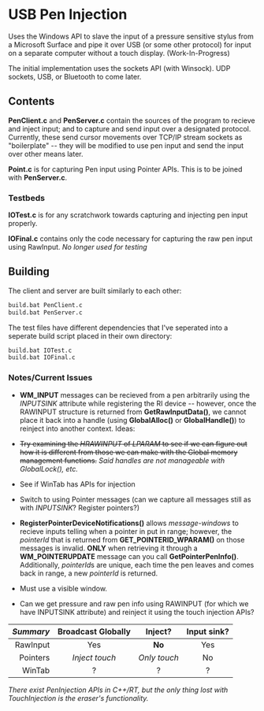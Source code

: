 # USB Pen Injection

Uses the Windows API to slave the input of a pressure sensitive stylus from a Microsoft Surface and pipe it
over USB (or some other protocol) for input on a separate computer without a touch display. (Work-In-Progress)

The initial implementation uses the sockets API (with Winsock). UDP sockets, USB, or Bluetooth to come later.

## Contents

**PenClient.c** and **PenServer.c** contain the sources of the program to recieve and inject input; and to capture and send input over a designated protocol. Currently, these send cursor movements over TCP/IP stream sockets as "boilerplate" -- they will be modified to use pen input and send the input over other means later.

**Point.c** is for capturing Pen input using Pointer APIs. This is to be joined with **PenServer.c**.

### Testbeds

**IOTest.c** is for any scratchwork towards capturing and injecting pen input properly.

**IOFinal.c** contains only the code necessary for capturing the raw pen input using RawInput. *No longer used for testing*


## Building

The client and server are built similarly to each other:

```bash
build.bat PenClient.c
build.bat PenServer.c
```

The test files have different dependencies that I've seperated into a seperate build script placed in their own directory:

```bash
build.bat IOTest.c
build.bat IOFinal.c
```

### Notes/Current Issues

* **WM_INPUT** messages can be recieved from a pen arbitrarily using the *INPUTSINK* attribute while registering the RI device -- however, once the RAWINPUT structure is returned from **GetRawInputData()**, we cannot place it back into a handle (using **GlobalAlloc()** or **GlobalHandle()**) to reinject into another context. Ideas:

 * ~~Try examining the *HRAWINPUT* of *LPARAM* to see if we can figure out how it is different from those we can make with the Global memory management functions.~~ *Said handles are not manageable with GlobalLock(), etc.*

 * See if WinTab has APIs for injection

* Switch to using Pointer messages (can we capture all messages still as with *INPUTSINK*? Register pointers?)

 * **RegisterPointerDeviceNotifications()** allows *message-windows* to recieve inputs telling when a pointer in put in range; however, the *pointerId* that is returned from **GET_POINTERID_WPARAM()** on those messages is invalid. **ONLY** when retrieving it through a **WM_POINTERUPDATE** message can you call **GetPointerPenInfo()**. Additionally, *pointerId*s are unique, each time the pen leaves and comes back in range, a new *pointerId* is returned.

 * Must use a visible window.

 * Can we get pressure and raw pen info using RAWINPUT (for which we have INPUTSINK attribute) and reinject it using the touch injection APIs?


|*Summary*| Broadcast Globally | Inject?       | Input sink? |
|--------:|:------------------:|:-------------:|:-----------:|
|RawInput | Yes                | **No**        | Yes         |
|Pointers | *Inject touch*     | *Only touch*  | No          |
|WinTab   | ?                  | ?             | ?           |

*There exist PenInjection APIs in C++/RT, but the only thing lost with TouchInjection is the eraser's functionality.*